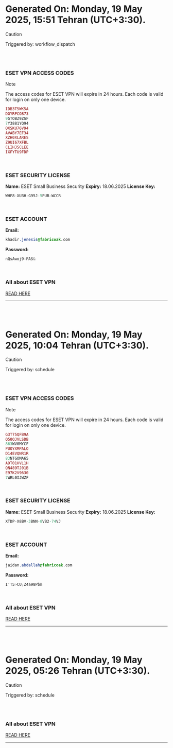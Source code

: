 # Generated On: Monday, 19 May 2025, 15:51 Tehran (UTC+3:30).

> [!CAUTION]
> Triggered by: workflow_dispatch

<br><br>

### ESET VPN ACCESS CODES

> [!NOTE]
> The access codes for ESET VPN will expire in 24 hours.
> Each code is valid for login on only one device.

```ruby
IDB3T5WK5A
DGYRPCO873
9GTOBZ9ZGF
7Y3881YQ94
OXSKU76V94
AVABY7EF34
XZH0XLARES
Z9UI67XFBL
CLIHJSCLEE
IXFYTU9FDP
```

<br>

### ESET SECURITY LICENSE

**Name:** ESET Small Business Security
**Expiry:** 18.06.2025
**License Key:**

```POV-Ray SDL
WHF8-XU3H-G95J-5PUB-WCCR
```

<br>

### ESET ACCOUNT

**Email:**

```CSS
khadir.jenesis@fabricoak.com
```

**Password:**

```POV-Ray SDL
nQsAwoj9-PAS&
```

<br>

### All about ESET VPN

[READ HERE](https://t.me/F_NiREvil/2113)

---

<br><br>

# Generated On: Monday, 19 May 2025, 10:04 Tehran (UTC+3:30).

> [!CAUTION]
> Triggered by: schedule

<br><br>

### ESET VPN ACCESS CODES

> [!NOTE]
> The access codes for ESET VPN will expire in 24 hours.
> Each code is valid for login on only one device.

```ruby
G3T75QFB9A
Q50OJVLSDB
863WV0MYCF
PUOYXMPALO
D14EVQNR1R
83NTGOMA65
A9T01HVL1H
QN489TJ01B
E97K2V9630
7WRL0IJWZF
```

<br>

### ESET SECURITY LICENSE

**Name:** ESET Small Business Security
**Expiry:** 18.06.2025
**License Key:**

```POV-Ray SDL
XTDP-X8BV-3BNN-8VB2-74VJ
```

<br>

### ESET ACCOUNT

**Email:**

```CSS
jaidan.abdallah@fabricoak.com
```

**Password:**

```POV-Ray SDL
I'T5>CU;Z4a98Pbm
```

<br>

### All about ESET VPN

[READ HERE](https://t.me/F_NiREvil/2113)

---

<br><br>

# Generated On: Monday, 19 May 2025, 05:26 Tehran (UTC+3:30).

> [!CAUTION]
> Triggered by: schedule

<br><br>

### All about ESET VPN

[READ HERE](https://t.me/F_NiREvil/2113)

---

<br><br>


